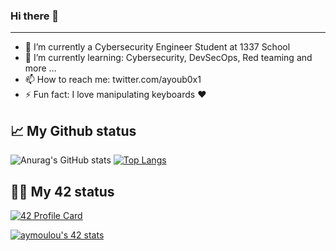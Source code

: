 ### Hi there 👋

---------------------


- 🔭 I’m currently a Cybersecurity Engineer Student at 1337 School
- 🌱 I’m currently learning: Cybersecurity, DevSecOps, Red teaming and more ...
- 📫 How to reach me: twitter.com/ayoub0x1
- ⚡ Fun fact: I love manipulating keyboards ❤️


## 📈 My Github status

![Anurag's GitHub stats](https://github-readme-stats.vercel.app/api?username=zcherrad&show_icons=true&theme=radical)
[![Top Langs](https://github-readme-stats.vercel.app/api/top-langs/?username=zcherrad&layout=compact&theme=radical)](https://github.com/funk09/funk09/blob/main/README.md)


## 👨‍💻 My 42 status


[![42 Profile Card](https://1337-readme.vercel.app/api/profile?cursus=42&dark=true&login=zcherrad)](https://github.com/funk09/funk09/blob/main/README.md)

[![aymoulou's 42 stats](https://badge42.herokuapp.com/api/stats/zcherrad?darkmode=true&cursus=42cursus)](https://github.com/funk09/funk09/blob/main/README.md)
